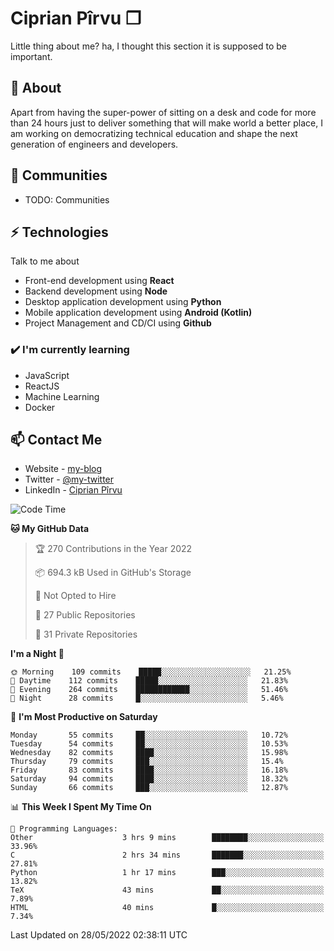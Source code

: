 # Ciprian Pîrvu ❐

Little thing about me? ha, I thought this section it is supposed to be important.

## 🧐 About

Apart from having the super-power of sitting on a desk and code for more than 24 hours just to deliver something that will make world a better place, I am working on democratizing technical education and shape the next generation of engineers and developers.

## 👯 Communities

-   TODO: Communities

## ⚡ Technologies

Talk to me about

-   Front-end development using **React**
-   Backend development using **Node**
-   Desktop application development using **Python**
-   Mobile application development using **Android (Kotlin)**
-   Project Management and CD/CI using **Github**

### ✔️ I'm currently learning

-   JavaScript
-   ReactJS
-   Machine Learning
-   Docker

## 📫 Contact Me

-   Website - [my-blog]()
-   Twitter - [@my-twitter]()
-   LinkedIn - [Ciprian Pîrvu](https://www.linkedin.com/in/p%C3%AErvu-ciprian-cristian-4415991b1/)

<!--START_SECTION:waka-->
![Code Time](http://img.shields.io/badge/Code%20Time-1%2C211%20hrs%2049%20mins-blue)

**🐱 My GitHub Data** 

> 🏆 270 Contributions in the Year 2022
 > 
> 📦 694.3 kB Used in GitHub's Storage 
 > 
> 🚫 Not Opted to Hire
 > 
> 📜 27 Public Repositories 
 > 
> 🔑 31 Private Repositories  
 > 
**I'm a Night 🦉** 

```text
🌞 Morning    109 commits    █████░░░░░░░░░░░░░░░░░░░░   21.25% 
🌆 Daytime    112 commits    █████░░░░░░░░░░░░░░░░░░░░   21.83% 
🌃 Evening    264 commits    ████████████░░░░░░░░░░░░░   51.46% 
🌙 Night      28 commits     █░░░░░░░░░░░░░░░░░░░░░░░░   5.46%

```
📅 **I'm Most Productive on Saturday** 

```text
Monday       55 commits     ██░░░░░░░░░░░░░░░░░░░░░░░   10.72% 
Tuesday      54 commits     ██░░░░░░░░░░░░░░░░░░░░░░░   10.53% 
Wednesday    82 commits     ████░░░░░░░░░░░░░░░░░░░░░   15.98% 
Thursday     79 commits     ███░░░░░░░░░░░░░░░░░░░░░░   15.4% 
Friday       83 commits     ████░░░░░░░░░░░░░░░░░░░░░   16.18% 
Saturday     94 commits     ████░░░░░░░░░░░░░░░░░░░░░   18.32% 
Sunday       66 commits     ███░░░░░░░░░░░░░░░░░░░░░░   12.87%

```


📊 **This Week I Spent My Time On** 

```text
💬 Programming Languages: 
Other                    3 hrs 9 mins        ████████░░░░░░░░░░░░░░░░░   33.96% 
C                        2 hrs 34 mins       ███████░░░░░░░░░░░░░░░░░░   27.81% 
Python                   1 hr 17 mins        ███░░░░░░░░░░░░░░░░░░░░░░   13.82% 
TeX                      43 mins             ██░░░░░░░░░░░░░░░░░░░░░░░   7.89% 
HTML                     40 mins             █░░░░░░░░░░░░░░░░░░░░░░░░   7.34%

```


 Last Updated on 28/05/2022 02:38:11 UTC
<!--END_SECTION:waka-->
